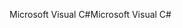<span data-ttu-id="f1555-101">Microsoft Visual C#</span><span class="sxs-lookup"><span data-stu-id="f1555-101">Microsoft Visual C#</span></span>